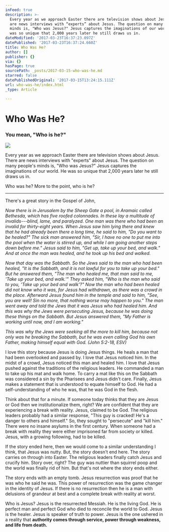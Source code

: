 ```yaml
---
inFeed: true
description: >-
  Every year as we approach Easter there are television shows about Jesus. There
  are news interviews with “experts” about Jesus. The question on many people's
  minds is, "Who was Jesus?" Jesus captures the imaginations of our world. He
  was so unique that 2,000 years later he still draws us in.
dateModified: '2017-03-23T16:37:23.097Z'
datePublished: '2017-03-23T16:37:24.660Z'
title: Who Was He?
author: []
publisher: {}
via: {}
hasPage: true
sourcePath: _posts/2017-03-15-who-was-he.md
starred: false
datePublishedOriginal: '2017-03-15T13:24:15.111Z'
url: who-was-he/index.html
_type: Article

---
```

# Who Was He?

### You mean, "Who is he?"
![](https://imgflo.herokuapp.com/graph/2b2431f8e7ba7b0/ae2c790522ce9bc5540843ef14eb0801/croprotate.jpg?cropheight=2212&cropwidth=3316&degrees=0&input=https%3A%2F%2Fthe-grid-user-content.s3-us-west-2.amazonaws.com%2F365e5101-8aad-4680-b915-0b4159a8a4cc.jpg&x=0&y=0)

Every year as we approach Easter there are television shows about Jesus. There are news interviews with "experts" about Jesus. The question on many people's minds is, "Who was Jesus?" Jesus captures the imaginations of our world. He was so unique that 2,000 years later he still draws us in.

Who was he? More to the point, who is he?

---

There's a great story in the Gospel of John,

_Now there is in Jerusalem by the Sheep Gate a pool, in Aramaic called Bethesda, which has five roofed colonnades. In these lay a multitude of invalids---blind, lame, and paralyzed. One man was there who had been an invalid for thirty-eight years. When Jesus saw him lying there and knew that he had already been there a long time, he said to him, "Do you want to be healed?" The sick man answered him, "Sir, I have no one to put me into the pool when the water is stirred up, and while I am going another steps down before me." Jesus said to him, "Get up, take up your bed, and walk." And at once the man was healed, and he took up his bed and walked._

_Now that day was the Sabbath. So the Jews said to the man who had been healed, "It is the Sabbath, and it is not lawful for you to take up your bed." But he answered them, "The man who healed me, that man said to me, 'Take up your bed, and walk.'" They asked him, "Who is the man who said to you, 'Take up your bed and walk'?" Now the man who had been healed did not know who it was, for Jesus had withdrawn, as there was a crowd in the place. Afterward Jesus found him in the temple and said to him, "See, you are well! Sin no more, that nothing worse may happen to you." The man went away and told the Jews that it was Jesus who had healed him. And this was why the Jews were persecuting Jesus, because he was doing these things on the Sabbath. But Jesus answered them, "My Father is working until now, and I am working."_

_This was why the Jews were seeking all the more to kill him, because not only was he breaking the Sabbath, but he was even calling God his own Father, making himself equal with God. (John 5:2-18, ESV)_

I love this story because Jesus is doing Jesus things. He heals a man that had been overlooked and passed by. I love that Jesus noticed him. In the midst of a crowd, Jesus noticed this man and healed him. I love that Jesus pushed against the traditions of the religious leaders. He commanded a man to take up his mat and walk home. To carry a mat like this on the Sabbath was considered a sin by the Pharisees and Jesus didn't care. Finally, Jesus makes a statement that is understood to equate himself to God. He had a self-understanding of who he was, that he was God in the flesh.

Think about that for a minute. If someone today thinks that they are Jesus or God then we institutionalize them, right? We are confident that they are experiencing a break with reality. Jesus, claimed to be God. The religious leaders probably had a similar response, "This guy is cracked! He's a danger to others and himself." So, they sought to "persecute" and "kill him." There were no insane asylums in the first century. When someone had a break with reality they were either imprisoned far from society or killed. Jesus, with a growing following, had to be killed.

If the story ended here, then we would come to a similar understanding I think, that Jesus was nutty. But, the story doesn't end here. The story carries on through into Easter. The religious leaders finally catch Jesus and crucify him. Story over, right? The guy was nuttier than squirrel poop and the world was finally rid of him. But that's not where the story ends either.

The story ends with an empty tomb. Jesus resurrection was proof that he was who he said he was. This power of resurrection was the game changer in the identity of Jesus. If there is no resurrection then he is a man with delusions of grandeur at best and a complete break with reality at worst.

Who is Jesus? Jesus is the resurrected Messiah. He is the living God. He is perfect man and perfect God who died to reconcile the world to God. Jesus is the healer. Jesus is speaker of truth to power. Jesus is the one ushered in a reality that **authority comes through service, power through weakness, and life from death.**